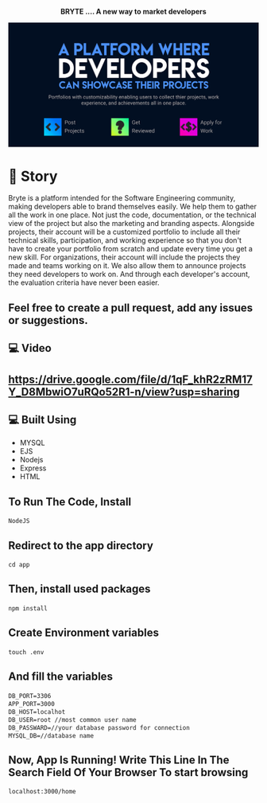 <p align="center">
    <strong><b>BRYTE .... A new way to market developers</b></strong>
</p>

![](images/2.png)
# 🎇 Story
Bryte is a platform intended for the
Software Engineering community,
making developers able to brand
themselves easily. We help them to
gather all the work in one place. Not just
the code, documentation, or the
technical view of the project but also the
marketing and branding aspects.
Alongside projects, their account will be a
customized portfolio to include all their
technical skills, participation, and
working experience so that you don't
have to create your portfolio from
scratch and update every time you get a
new skill. For organizations, their account
will include the projects they made and
teams working on it. We also allow them
to announce projects they need
developers to work on. And through each
developer's account, the evaluation
criteria have never been easier.


Feel free to create a pull request, add any issues or suggestions. 
--------------------

💻 Video
--------------------
https://drive.google.com/file/d/1qF_khR2zRM17Y_D8MbwiO7uRQo52R1-n/view?usp=sharing
--------------------

💻 Built Using
--------------------
   * MYSQL
   * EJS
   * Nodejs
   * Express
   * HTML



To Run The Code, Install
----------------------------
    NodeJS

Redirect to the app directory
-----------------------------
    cd app

Then, install used packages 
----------------------------
    npm install


Create Environment variables 
-----------------------------
    touch .env

And fill the variables
-----------------------------
    DB_PORT=3306
    APP_PORT=3000
    DB_HOST=localhot
    DB_USER=root //most common user name
    DB_PASSWARD=//your database password for connection
    MYSQL_DB=//database name

Now, App Is Running! Write This Line In The Search Field Of Your Browser To start browsing
--------------------------------------------------------------------------------------------------------------
    localhost:3000/home


